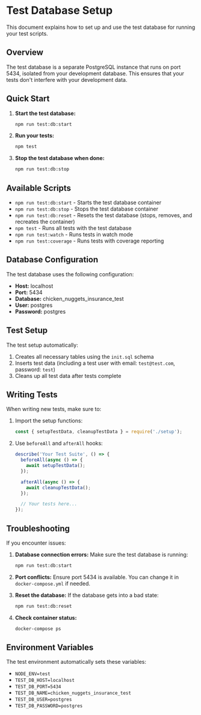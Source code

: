# Test Database Setup

This document explains how to set up and use the test database for running your test scripts.

## Overview

The test database is a separate PostgreSQL instance that runs on port 5434, isolated from your development database. This ensures that your tests don't interfere with your development data.

## Quick Start

1. **Start the test database:**
   ```bash
   npm run test:db:start
   ```

2. **Run your tests:**
   ```bash
   npm test
   ```

3. **Stop the test database when done:**
   ```bash
   npm run test:db:stop
   ```

## Available Scripts

- `npm run test:db:start` - Starts the test database container
- `npm run test:db:stop` - Stops the test database container
- `npm run test:db:reset` - Resets the test database (stops, removes, and recreates the container)
- `npm test` - Runs all tests with the test database
- `npm run test:watch` - Runs tests in watch mode
- `npm run test:coverage` - Runs tests with coverage reporting

## Database Configuration

The test database uses the following configuration:
- **Host:** localhost
- **Port:** 5434
- **Database:** chicken_nuggets_insurance_test
- **User:** postgres
- **Password:** postgres

## Test Setup

The test setup automatically:
1. Creates all necessary tables using the `init.sql` schema
2. Inserts test data (including a test user with email: `test@test.com`, password: `test`)
3. Cleans up all test data after tests complete

## Writing Tests

When writing new tests, make sure to:

1. Import the setup functions:
   ```javascript
   const { setupTestData, cleanupTestData } = require('./setup');
   ```

2. Use `beforeAll` and `afterAll` hooks:
   ```javascript
   describe('Your Test Suite', () => {
     beforeAll(async () => {
       await setupTestData();
     });

     afterAll(async () => {
       await cleanupTestData();
     });

     // Your tests here...
   });
   ```

## Troubleshooting

If you encounter issues:

1. **Database connection errors:** Make sure the test database is running:
   ```bash
   npm run test:db:start
   ```

2. **Port conflicts:** Ensure port 5434 is available. You can change it in `docker-compose.yml` if needed.

3. **Reset the database:** If the database gets into a bad state:
   ```bash
   npm run test:db:reset
   ```

4. **Check container status:**
   ```bash
   docker-compose ps
   ```

## Environment Variables

The test environment automatically sets these variables:
- `NODE_ENV=test`
- `TEST_DB_HOST=localhost`
- `TEST_DB_PORT=5434`
- `TEST_DB_NAME=chicken_nuggets_insurance_test`
- `TEST_DB_USER=postgres`
- `TEST_DB_PASSWORD=postgres` 